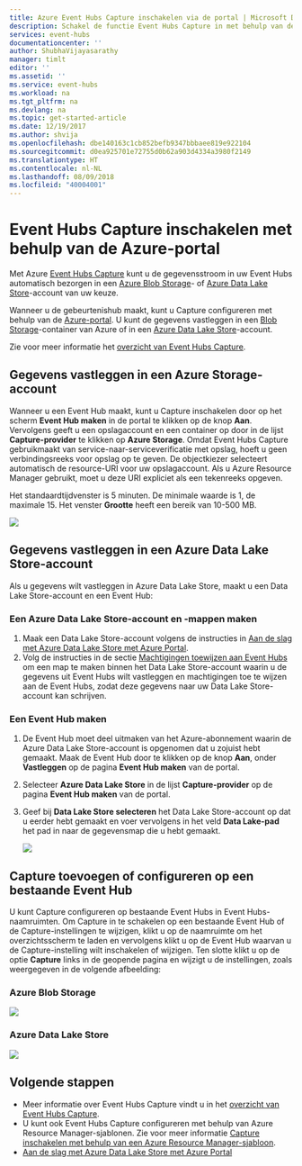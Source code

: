 ```yaml
---
title: Azure Event Hubs Capture inschakelen via de portal | Microsoft Docs
description: Schakel de functie Event Hubs Capture in met behulp van de Azure-portal.
services: event-hubs
documentationcenter: ''
author: ShubhaVijayasarathy
manager: timlt
editor: ''
ms.assetid: ''
ms.service: event-hubs
ms.workload: na
ms.tgt_pltfrm: na
ms.devlang: na
ms.topic: get-started-article
ms.date: 12/19/2017
ms.author: shvija
ms.openlocfilehash: dbe140163c1cb852befb9347bbbaee819e922104
ms.sourcegitcommit: d0ea925701e72755d0b62a903d4334a3980f2149
ms.translationtype: HT
ms.contentlocale: nl-NL
ms.lasthandoff: 08/09/2018
ms.locfileid: "40004001"
---
```

# <a name="enable-event-hubs-capture-using-the-azure-portal"></a>Event Hubs Capture inschakelen met behulp van de Azure-portal

Met Azure [Event Hubs Capture][capture-overview] kunt u de gegevensstroom in uw Event Hubs automatisch bezorgen in een [Azure Blob Storage](https://azure.microsoft.com/services/storage/blobs/)- of [Azure Data Lake Store](https://azure.microsoft.com/services/data-lake-store/)-account van uw keuze.

Wanneer u de gebeurtenishub maakt, kunt u Capture configureren met behulp van de [Azure-portal](https://portal.azure.com). U kunt de gegevens vastleggen in een [Blob Storage](https://azure.microsoft.com/services/storage/blobs/)-container van Azure of in een [Azure Data Lake Store](https://azure.microsoft.com/services/data-lake-store/)-account.

Zie voor meer informatie het [overzicht van Event Hubs Capture][capture-overview].

## <a name="capture-data-to-an-azure-storage-account"></a>Gegevens vastleggen in een Azure Storage-account  

Wanneer u een Event Hub maakt, kunt u Capture inschakelen door op het scherm **Event Hub maken** in de portal te klikken op de knop **Aan**. Vervolgens geeft u een opslagaccount en een container op door in de lijst **Capture-provider** te klikken op **Azure Storage**. Omdat Event Hubs Capture gebruikmaakt van service-naar-serviceverificatie met opslag, hoeft u geen verbindingsreeks voor opslag op te geven. De objectkiezer selecteert automatisch de resource-URI voor uw opslagaccount. Als u Azure Resource Manager gebruikt, moet u deze URI expliciet als een tekenreeks opgeven.

Het standaardtijdvenster is 5 minuten. De minimale waarde is 1, de maximale 15. Het venster **Grootte** heeft een bereik van 10-500 MB.

![][1]

## <a name="capture-data-to-an-azure-data-lake-store-account"></a>Gegevens vastleggen in een Azure Data Lake Store-account

Als u gegevens wilt vastleggen in Azure Data Lake Store, maakt u een Data Lake Store-account en een Event Hub:

### <a name="create-an-azure-data-lake-store-account-and-folders"></a>Een Azure Data Lake Store-account en -mappen maken

1. Maak een Data Lake Store-account volgens de instructies in [Aan de slag met Azure Data Lake Store met Azure Portal](../data-lake-store/data-lake-store-get-started-portal.md).
2. Volg de instructies in de sectie [Machtigingen toewijzen aan Event Hubs](../data-lake-store/data-lake-store-archive-eventhub-capture.md#assign-permissions-to-event-hubs) om een map te maken binnen het Data Lake Store-account waarin u de gegevens uit Event Hubs wilt vastleggen en machtigingen toe te wijzen aan de Event Hubs, zodat deze gegevens naar uw Data Lake Store-account kan schrijven.  

### <a name="create-an-event-hub"></a>Een Event Hub maken

1. De Event Hub moet deel uitmaken van het Azure-abonnement waarin de Azure Data Lake Store-account is opgenomen dat u zojuist hebt gemaakt. Maak de Event Hub door te klikken op de knop **Aan**, onder **Vastleggen** op de pagina **Event Hub maken** van de portal. 
2. Selecteer **Azure Data Lake Store** in de lijst **Capture-provider** op de pagina **Event Hub maken** van de portal.
3. Geef bij **Data Lake Store selecteren** het Data Lake Store-account op dat u eerder hebt gemaakt en voer vervolgens in het veld **Data Lake-pad** het pad in naar de gegevensmap die u hebt gemaakt.

    ![][3]

## <a name="add-or-configure-capture-on-an-existing-event-hub"></a>Capture toevoegen of configureren op een bestaande Event Hub

U kunt Capture configureren op bestaande Event Hubs in Event Hubs-naamruimten. Om Capture in te schakelen op een bestaande Event Hub of de Capture-instellingen te wijzigen, klikt u op de naamruimte om het overzichtsscherm te laden en vervolgens klikt u op de Event Hub waarvan u de Capture-instelling wilt inschakelen of wijzigen. Ten slotte klikt u op de optie **Capture** links in de geopende pagina en wijzigt u de instellingen, zoals weergegeven in de volgende afbeelding:

### <a name="azure-blob-storage"></a>Azure Blob Storage

![][2]

### <a name="azure-data-lake-store"></a>Azure Data Lake Store

![][4]

[1]: ./media/event-hubs-capture-enable-through-portal/event-hubs-capture1.png
[2]: ./media/event-hubs-capture-enable-through-portal/event-hubs-capture2.png
[3]: ./media/event-hubs-capture-enable-through-portal/event-hubs-capture3.png
[4]: ./media/event-hubs-capture-enable-through-portal/event-hubs-capture4.png

## <a name="next-steps"></a>Volgende stappen

- Meer informatie over Event Hubs Capture vindt u in het [overzicht van Event Hubs Capture][capture-overview].
- U kunt ook Event Hubs Capture configureren met behulp van Azure Resource Manager-sjablonen. Zie voor meer informatie [Capture inschakelen met behulp van een Azure Resource Manager-sjabloon](event-hubs-resource-manager-namespace-event-hub-enable-capture.md).
- [Aan de slag met Azure Data Lake Store met Azure Portal](../data-lake-store/data-lake-store-get-started-portal.md)

[capture-overview]: event-hubs-capture-overview.md